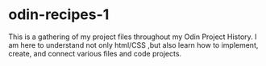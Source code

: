 # odin-recipes-1
This is a gathering of my project files throughout my Odin Project History. I am here to understand not only html/CSS
,but also learn how to implement, create, and connect various files and code projects. 
